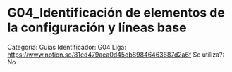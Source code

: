 # G04_Identificación de elementos de la configuración y líneas base

Categoría: Guías
Identificador: G04
Liga: https://www.notion.so/81ed479aea0d45db89846463687d2a6f
Se utiliza?: No